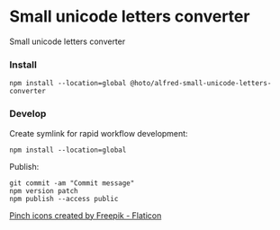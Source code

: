 # Small unicode letters converter

Small unicode letters converter

### Install

    npm install --location=global @hoto/alfred-small-unicode-letters-converter

### Develop

Create symlink for rapid workflow development:

    npm install --location=global

Publish: 

    git commit -am "Commit message"
    npm version patch
    npm publish --access public


<a href="https://www.flaticon.com/free-icons/pinch" title="pinch icons">Pinch icons created by Freepik - Flaticon</a>